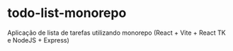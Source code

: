 # todo-list-monorepo
Aplicação de lista de tarefas utilizando monorepo (React + Vite + React TK e NodeJS + Express)
